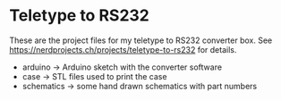 # Teletype to RS232

These are the project files for my teletype to RS232 converter box.
See https://nerdprojects.ch/projects/teletype-to-rs232 for details.

- arduino -> Arduino sketch with the converter software
- case -> STL files used to print the case
- schematics -> some hand drawn schematics with part numbers
